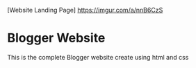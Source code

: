 [Website Landing Page]
https://imgur.com/a/nnB6CzS
# Blogger Website
This is the complete Blogger website create using html and css
